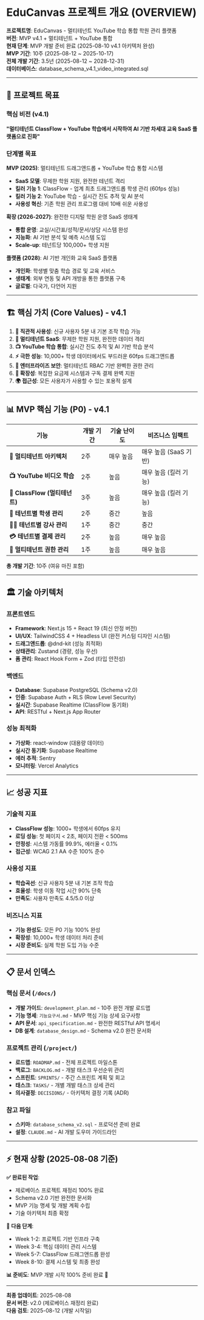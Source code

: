 # EduCanvas 프로젝트 개요 (OVERVIEW)

**프로젝트명**: EduCanvas - 멀티테넌트 YouTube 학습 통합 학원 관리 플랫폼  
**버전**: MVP v4.1 + 멀티테넌트 + YouTube 통합  
**현재 단계**: MVP 개발 준비 완료 (2025-08-10 v4.1 아키텍처 완성)  
**MVP 기간**: 10주 (2025-08-12 ~ 2025-10-17)  
**전체 개발 기간**: 3.5년 (2025-08-12 ~ 2028-12-31)  
**데이터베이스**: database_schema_v4.1_video_integrated.sql

---

## 🎯 프로젝트 목표

### 핵심 비전 (v4.1)
**"멀티테넌트 ClassFlow + YouTube 학습에서 시작하여 AI 기반 차세대 교육 SaaS 플랫폼으로 진화"**

### 단계별 목표
**MVP (2025)**: 멀티테넌트 드래그앤드롭 + YouTube 학습 통합 시스템
- **SaaS 모델**: 무제한 학원 지원, 완전한 테넌트 격리
- **킬러 기능 1**: ClassFlow - 업계 최초 드래그앤드롭 학생 관리 (60fps 성능)
- **킬러 기능 2**: YouTube 학습 - 실시간 진도 추적 및 AI 분석
- **사용성 혁신**: 기존 학원 관리 프로그램 대비 10배 쉬운 사용성

**확장 (2026-2027)**: 완전한 디지털 학원 운영 SaaS 생태계
- **통합 운영**: 교실/시간표/성적/문서/상담 시스템 완성
- **지능화**: AI 기반 분석 및 예측 시스템 도입
- **Scale-up**: 테넌트당 100,000+ 학생 지원

**플랫폼 (2028)**: AI 기반 개인화 교육 SaaS 플랫폼
- **개인화**: 학생별 맞춤 학습 경로 및 교육 서비스
- **생태계**: 외부 연동 및 API 개방을 통한 플랫폼 구축
- **글로벌**: 다국가, 다언어 지원

---

## 🏗️ 핵심 가치 (Core Values) - v4.1

1. **🎯 직관적 사용성**: 신규 사용자 5분 내 기본 조작 학습 가능
2. **🏢 멀티테넌트 SaaS**: 무제한 학원 지원, 완전한 데이터 격리
3. **📺 YouTube 학습 통합**: 실시간 진도 추적 및 AI 기반 학습 분석
4. **⚡ 극한 성능**: 10,000+ 학생 데이터에서도 부드러운 60fps 드래그앤드롭
5. **🔐 엔터프라이즈 보안**: 멀티테넌트 RBAC 기반 완벽한 권한 관리
6. **💎 확장성**: 복잡한 요금제 시스템과 구독 결제 완벽 지원
7. **🌍 접근성**: 모든 사용자가 사용할 수 있는 포용적 설계

---

## 📊 MVP 핵심 기능 (P0) - v4.1

| 기능 | 개발 기간 | 기술 난이도 | 비즈니스 임팩트 |
|------|-----------|-------------|-----------------|
| **🏢 멀티테넌트 아키텍처** | 2주 | 매우 높음 | 매우 높음 (SaaS 기반) |
| **📺 YouTube 비디오 학습** | 2주 | 높음 | 매우 높음 (킬러 기능) |
| **🎯 ClassFlow (멀티테넌트)** | 3주 | 높음 | 매우 높음 (킬러 기능) |
| **👥 테넌트별 학생 관리** | 2주 | 중간 | 높음 |
| **👨‍🏫 테넌트별 강사 관리** | 1주 | 중간 | 중간 |
| **💳 테넌트별 결제 관리** | 2주 | 높음 | 매우 높음 |
| **🔐 멀티테넌트 권한 관리** | 1주 | 높음 | 매우 높음 |

**총 개발 기간**: 10주 (여유 마진 포함)

---

## 🏛️ 기술 아키텍처

### 프론트엔드
- **Framework**: Next.js 15 + React 19 (최신 안정 버전)
- **UI/UX**: TailwindCSS 4 + Headless UI (완전 커스텀 디자인 시스템)
- **드래그앤드롭**: @dnd-kit (성능 최적화)
- **상태관리**: Zustand (경량, 성능 우선)
- **폼 관리**: React Hook Form + Zod (타입 안전성)

### 백엔드
- **Database**: Supabase PostgreSQL (Schema v2.0)
- **인증**: Supabase Auth + RLS (Row Level Security)
- **실시간**: Supabase Realtime (ClassFlow 동기화)
- **API**: RESTful + Next.js App Router

### 성능 최적화
- **가상화**: react-window (대용량 데이터)
- **실시간 동기화**: Supabase Realtime
- **에러 추적**: Sentry
- **모니터링**: Vercel Analytics

---

## 📈 성공 지표

### 기술적 지표
- **ClassFlow 성능**: 1000+ 학생에서 60fps 유지
- **로딩 성능**: 첫 페이지 < 2초, 페이지 전환 < 500ms
- **안정성**: 시스템 가동률 99.9%, 에러율 < 0.1%
- **접근성**: WCAG 2.1 AA 수준 100% 준수

### 사용성 지표
- **학습곡선**: 신규 사용자 5분 내 기본 조작 학습
- **효율성**: 학생 이동 작업 시간 90% 단축
- **만족도**: 사용자 만족도 4.5/5.0 이상

### 비즈니스 지표
- **기능 완성도**: 모든 P0 기능 100% 완성
- **확장성**: 10,000+ 학생 데이터 처리 준비
- **시장 준비도**: 실제 학원 도입 가능 수준

---

## 📋 문서 인덱스

### 핵심 문서 (`/docs/`)
- **개발 가이드**: `development_plan.md` - 10주 완전 개발 로드맵
- **기능 명세**: `기능요구서.md` - MVP 핵심 기능 상세 요구사항
- **API 문서**: `api_specification.md` - 완전한 RESTful API 명세서
- **DB 설계**: `database_design.md` - Schema v2.0 완전 문서화

### 프로젝트 관리 (`/project/`)
- **로드맵**: `ROADMAP.md` - 전체 프로젝트 마일스톤
- **백로그**: `BACKLOG.md` - 개발 태스크 우선순위 관리
- **스프린트**: `SPRINTS/` - 주간 스프린트 계획 및 회고
- **태스크**: `TASKS/` - 개별 개발 태스크 상세 관리
- **의사결정**: `DECISIONS/` - 아키텍처 결정 기록 (ADR)

### 참고 파일
- **스키마**: `database_schema_v2.sql` - 프로덕션 준비 완료
- **설정**: `CLAUDE.md` - AI 개발 도우미 가이드라인

---

## ⚡ 현재 상황 (2025-08-08 기준)

**✅ 완료된 작업**:
- 제로베이스 프로젝트 재정리 100% 완료
- Schema v2.0 기반 완전한 문서화
- MVP 기능 명세 및 개발 계획 수립
- 기술 아키텍처 최종 확정

**🎯 다음 단계**:
- Week 1-2: 프로젝트 기반 인프라 구축
- Week 3-4: 핵심 데이터 관리 시스템
- Week 5-7: ClassFlow 드래그앤드롭 완성
- Week 8-10: 결제 시스템 및 최종 완성

**📊 준비도**: MVP 개발 시작 100% 준비 완료 🚀

---

**최종 업데이트**: 2025-08-08  
**문서 버전**: v2.0 (제로베이스 재정리 완료)  
**다음 검토**: 2025-08-12 (개발 시작일)
